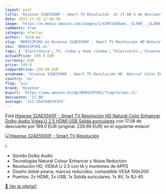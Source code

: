 ```yaml
---
layout: post
title: 'Hisense 32AE5500F - Smart TV Resolución  al 17.08 % de descuento'
date: 2021-11-19 12:48:59
image: 'https://m.media-amazon.com/images/I/41M7uQU9aeL._SL500_._SL400_.jpg'
comments: true
category: ofertas
author: 'tole.es'
slug: 'B08553P1M1-es Hisense 32AE5500F - Smart TV Resolución HD Natural Color...'
sku: 'B08553P1M1-es'
tags: [ 'Electrónica','TV, vídeo y home cinema','Televisores','hisense','smart','tv', ]
actualPrice: 199.0 EUR
currency: EUR
price: 199.0
comparePrice: 239.99 EUR
prodname: 'Hisense 32AE5500F - Smart TV Resolución HD  Natural Color Enhancer  Dolby Audio  Vidaa U 2.5  HDMI  USB  Salida auriculares'
country: 'es'
flag: '🇪🇸'
brand: 'Hisense'
buyurl: 'https://www.amazon.es/dp/B08553P1M1/?tag=tolees-21'
descuento: '17.08'
average: '213.554358974359'
---
```


Está [Hisense 32AE5500F - Smart TV Resolución HD  Natural Color Enhancer  Dolby Audio  Vidaa U 2.5  HDMI  USB  Salida auriculares](https://www.amazon.es/dp/B08553P1M1/?tag=tolees-21) con 17.08 de descuento por 199.0 EUR (original: 239.99 EUR) en el siguiente enlace!

[![Hisense 32AE5500F - Smart TV Resolución ](https://m.media-amazon.com/images/I/41M7uQU9aeL._SL500_._SL400_.jpg)](https://www.amazon.es/dp/B08553P1M1/?tag=tolees-21)

ℹ️:

- Sonido Dolby Audio
- Tecnologías Natural Colour Enhancer y Noise Reduction
- Resolución HD, VIDAA U 2.5 con IA y montones de APPS
- Diseño doble peana, marcos reducidos, compatible VESA 100x200
- Puertos: 2x HDMI, 2x USB, 1x Salida auriculares, 1x AV, 1x RJ-45

[🛒 Ver la oferta!!](https://www.amazon.es/dp/B08553P1M1/?tag=tolees-21)
